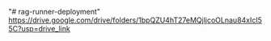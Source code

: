 "# rag-runner-deployment" 
https://drive.google.com/drive/folders/1bpQZU4hT27eMQjljcoOLnau84xIcI55C?usp=drive_link
